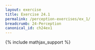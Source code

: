 ```yaml
---
layout: exercise
title: Exercise 24.1
permalink: /perception-exercises/ex_1/
breadcrumb: 24-Perception
canonical_id: ch24ex1
---
```


{% include mathjax_support %}
